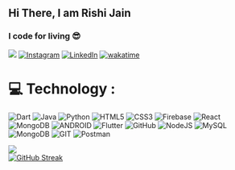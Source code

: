 <h2><b> Hi There, I am Rishi Jain</b> </h2>
<h3><b> I code for living 😎</b> </h3>



![](https://komarev.com/ghpvc/?username=RJ2607&color=dc143c) [![Instagram](https://img.shields.io/badge/Instagram-%23E4405F.svg?logo=Instagram&logoColor=white)](https://instagram.com/rishi._.2607) [![LinkedIn](https://img.shields.io/badge/LinkedIn-%230077B5.svg?logo=linkedin&logoColor=white)](https://www.linkedin.com/in/rishi-jain-843a00243/) [![wakatime](https://wakatime.com/badge/user/67f589d4-3fc2-4729-b8a1-2e66644c3041.svg)](https://wakatime.com/@67f589d4-3fc2-4729-b8a1-2e66644c3041)
# 💻 Technology :
![Dart](https://img.shields.io/badge/dart-%230175C2.svg?style=for-the-badge&logo=dart&logoColor=white) ![Java](https://img.shields.io/badge/java-%23ED8B00.svg?style=for-the-badge&logo=java&logoColor=white) ![Python](https://img.shields.io/badge/python-3670A0?style=for-the-badge&logo=python&logoColor=ffdd54) ![HTML5](https://img.shields.io/badge/html5-%23E34F26.svg?style=for-the-badge&logo=html5&logoColor=white) ![CSS3](https://img.shields.io/badge/css3-%231572B6.svg?style=for-the-badge&logo=css3&logoColor=white) ![Firebase](https://img.shields.io/badge/firebase-%23039BE5.svg?style=for-the-badge&logo=firebase) ![React](https://img.shields.io/badge/react-%2320232a.svg?style=for-the-badge&logo=react&logoColor=%2361DAFB) ![MongoDB](https://img.shields.io/badge/MongoDB-%234ea94b.svg?style=for-the-badge&logo=mongodb&logoColor=white) ![ANDROID](https://img.shields.io/badge/android-%2320232a.svg?style=for-the-badge&logo=android&logoColor=%a4c639) ![Flutter](https://img.shields.io/badge/Flutter-%2302569B.svg?style=for-the-badge&logo=Flutter&logoColor=white) ![GitHub](https://img.shields.io/badge/GitHub-%23121011.svg?style=for-the-badge&logo=github&logoColor=white) ![NodeJS](https://img.shields.io/badge/node.js-6DA55F?style=for-the-badge&logo=node.js&logoColor=white) ![MySQL](https://img.shields.io/badge/mysql-%2300f.svg?style=for-the-badge&logo=mysql&logoColor=white) ![MongoDB](https://img.shields.io/badge/MongoDB-%234ea94b.svg?style=for-the-badge&logo=mongodb&logoColor=white) ![GIT](https://img.shields.io/badge/Git-fc6d26?style=for-the-badge&logo=git&logoColor=white) ![Postman](https://img.shields.io/badge/Postman-FF6C37?style=for-the-badge&logo=postman&logoColor=white)


![](https://github-readme-stats.vercel.app/api/top-langs/?username=RJ2607&theme=dark&hide_border=true&include_all_commits=true&count_private=true&layout=compact)   
[![GitHub Streak](https://streak-stats.demolab.com?user=RJ2607&theme=dark&hide_border=true&border_radius=12)](https://git.io/streak-stats)
